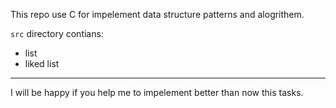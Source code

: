 This repo use C for impelement data structure patterns and alogrithem.

 `src` directory contians:
- list
- liked list

* * *

I will be happy if you help me to impelement better than now this tasks.
